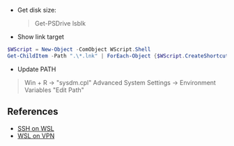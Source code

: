
- Get disk size:
    > Get-PSDrive
    > lsblk


- Show link target
```powershell
$WScript = New-Object -ComObject WScript.Shell
Get-ChildItem -Path ".\*.lnk" | ForEach-Object {$WScript.CreateShortcut($_.FullName).TargetPath}
```

- Update PATH
> Win + R -> "sysdm.cpl"
> Advanced System Settings -> Environment Variables
> "Edit Path"


## References

- [SSH on WSL](https://www.illuminiastudios.com/dev-diaries/ssh-on-windows-subsystem-for-linux/)
- [WSL on VPN](https://stackoverflow.com/questions/66444822/no-internet-connection-ubuntu-wsl-while-vpn)
